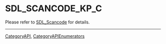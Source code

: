 # SDL_SCANCODE_KP_C

Please refer to [SDL_Scancode](SDL_Scancode) for details.

----
[CategoryAPI](CategoryAPI), [CategoryAPIEnumerators](CategoryAPIEnumerators)


